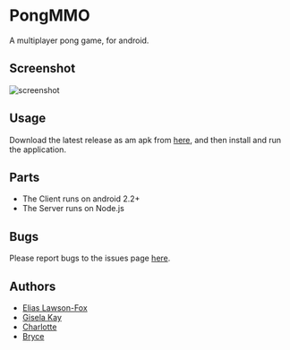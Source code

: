 # PongMMO
A multiplayer pong game, for android.

## Screenshot
![screenshot](https://github.com/PongMMO/PongMMO/blob/master/screenshot.png)

## Usage
Download the latest release as am apk from [here](https://github.com/PongMMO/PongMMO/releases), and then install and run the application.

## Parts

* The Client runs on android 2.2+
* The Server runs on Node.js

## Bugs
Please report bugs to the issues page [here](https://github.com/PongMMO/PongMMO/issues).

## Authors
* [Elias Lawson-Fox](github.com/eliaslfox)
* [Gisela Kay](https://github.com/GiselaKay)
* [Charlotte](https://github.com/charzan)
* [Bryce](https://github.com/spyrofuision)
